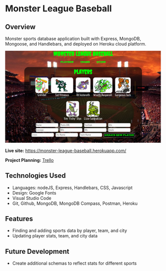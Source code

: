 # Monster League Baseball
## Overview

Monster sports database application built with Express, MongoDB, Mongoose, and Handlebars, and deployed on Heroku cloud platform.

![Screenshot](https://github.com/JustinCotton/monster-league-sports/blob/master/MonsterScreenshot.JPG)

**Live site:** <https://monster-league-baseball.herokuapp.com/>

**Project Planning:** [Trello](https://trello.com/b/mpoAg0Q5/sei21-monster-league-sports)

## Technologies Used

  * Languages: nodeJS, Express, Handlebars, CSS, Javascript
  * Design: Google Fonts
  * Visual Studio Code
  * Git, Github, MongoDB, MongoDB Compass, Postman, Heroku


## Features

  * Finding and adding sports data by player, team, and city
  * Updating player stats, team, and city data


## Future Development

  * Create additional schemas to reflect stats for different sports